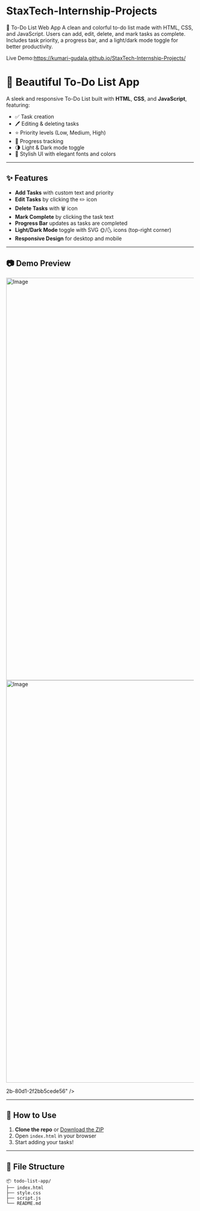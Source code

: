 # StaxTech-Internship-Projects
📝 To-Do List Web App A clean and colorful to-do list made with HTML, CSS, and JavaScript. Users can add, edit, delete, and mark tasks as complete. Includes task priority, a progress bar, and a light/dark mode toggle for better productivity.

Live Demo:https://kumari-gudala.github.io/StaxTech-Internship-Projects/

# 📝 Beautiful To-Do List App

A sleek and responsive To-Do List built with **HTML**, **CSS**, and **JavaScript**, featuring:

- ✅ Task creation
- 🖊️ Editing & deleting tasks
- ⭐ Priority levels (Low, Medium, High)
- 📅 Progress tracking
- 🌗 Light & Dark mode toggle
- 🎨 Stylish UI with elegant fonts and colors

---

## ✨ Features

- **Add Tasks** with custom text and priority
- **Edit Tasks** by clicking the ✏️ icon
- **Delete Tasks** with 🗑️ icon
- **Mark Complete** by clicking the task text
- **Progress Bar** updates as tasks are completed
- **Light/Dark Mode** toggle with SVG 🌞/🌜 icons (top-right corner)
- **Responsive Design** for desktop and mobile

---

## 📷 Demo Preview

<img width="1920" height="1080" alt="Image" src="https://github.com/user-attachments/assets/23a5ce3c-379d-4a2b-80d1-2f2bb5cede56" /> 
<img width="1920" height="1080" alt="Image" src="https://github.com/user-attachments/assets/430bccda-896e-4aef-975a-68589097eda8" />

2b-80d1-2f2bb5cede56" />

---

## 🚀 How to Use

1. **Clone the repo** or [Download the ZIP](#)
2. Open `index.html` in your browser
3. Start adding your tasks!

---

## 📁 File Structure

```plaintext
📦 todo-list-app/
├── index.html
├── style.css
├── script.js
└── README.md



